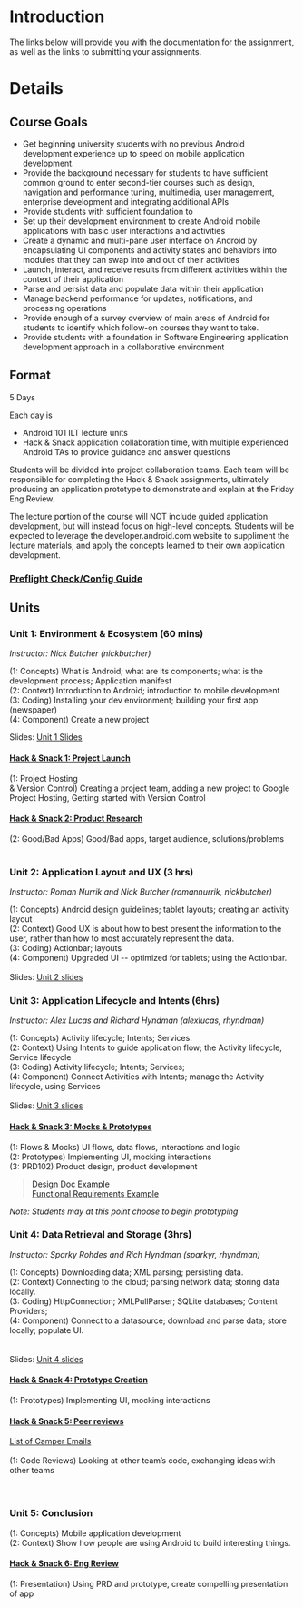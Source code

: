 # Introduction #

The links below will provide you with the documentation for the assignment, as well as the links to submitting your assignments.


# Details #

## Course Goals ##
  * Get beginning university students with no previous Android development experience up to speed on mobile application development.
  * Provide the background necessary for students to have sufficient common ground to enter second-tier courses such as design, navigation and performance tuning, multimedia, user management, enterprise development and integrating additional APIs
  * Provide students with sufficient foundation to
  * Set up their development environment to create Android mobile applications with basic user interactions and activities
  * Create a dynamic and multi-pane user interface on Android by encapsulating UI components and activity states and behaviors into modules that they can swap into and out of their activities
  * Launch, interact, and receive results from different activities within the context of their application
  * Parse and persist data and populate data within their application
  * Manage backend performance for updates, notifications, and processing operations
  * Provide enough of a survey overview of main areas of Android for students to identify which follow-on courses they want to take.
  * Provide students with a foundation in Software Engineering application development approach in a collaborative environment

## Format ##
5 Days

Each day is
  * Android 101 ILT lecture units
  * Hack & Snack application collaboration time, with multiple experienced Android TAs to provide guidance and answer questions

Students will be divided into project collaboration teams. Each team will be responsible for completing the Hack & Snack assignments, ultimately producing an application prototype to demonstrate and explain at the Friday Eng Review.

The lecture portion of the course will NOT include guided application development, but will instead focus on high-level concepts. Students will be expected to leverage the developer.android.com website to suppliment the lecture materials, and apply the concepts learned to their own application development.

### [Preflight Check/Config Guide](https://docs.google.com/document/d/1qFppz7h5zx8bEkfT5ExiH_gvl_g-FNlE50OFKiZ79Xg/edit) ###


## Units ##

### Unit 1: Environment & Ecosystem (60 mins) ###
_Instructor: Nick Butcher (nickbutcher)_

(1: Concepts)	What is Android; what are its components; what is the development process; Application manifest <br>
(2: Context)	Introduction to Android; introduction to mobile development <br>
(3: Coding)	Installing your dev environment; building your first app (newspaper)<br>
(4: Component)		Create a new project <br>

Slides: <a href='http://main-egac-2012.googlecode.com/git/preso/android_camp_unit_1_environment.pdf'>Unit 1 Slides</a><br>

<h4><a href='https://docs.google.com/document/d/1CQqZaI-EcHfqVGl8-Cjw5-eL8iam_w_1G8edNUvJRP4/edit#'>Hack &amp; Snack 1: Project Launch</a></h4>
(1: Project Hosting <br>
& Version Control) 	Creating a project team, adding a new project to Google Project Hosting, Getting started with Version Control<br>

<h4><a href='https://docs.google.com/document/d/1CQqZaI-EcHfqVGl8-Cjw5-eL8iam_w_1G8edNUvJRP4/edit#'>Hack &amp; Snack 2: Product Research</a></h4>
(2: Good/Bad Apps)	Good/Bad apps, target audience, solutions/problems<br>
<br>
<h3>Unit 2: Application Layout and UX (3 hrs)</h3>
<i>Instructor: Roman Nurrik and Nick Butcher (romannurrik, nickbutcher)</i>

(1: Concepts)	Android design guidelines; tablet layouts; creating an activity layout<br>
(2: Context)	Good UX is about how to best present the information to the user, rather than how to most accurately represent the data.<br>
(3: Coding)	Actionbar; layouts<br>
(4: Component)	Upgraded UI -- optimized for tablets; using the Actionbar.<br>
<br>
Slides: <a href='http://main-egac-2012.googlecode.com/git/preso/Android_Camp_2012_UX.pdf'>Unit 2 slides</a>

<h3>Unit 3: Application Lifecycle and Intents (6hrs)</h3>
<i>Instructor: Alex Lucas and Richard Hyndman (alexlucas, rhyndman)</i><br>

(1: Concepts)	Activity lifecycle; Intents; Services.<br>
(2: Context)	Using Intents to guide application flow; the Activity lifecycle, Service lifecycle<br>
(3: Coding)	Activity lifecycle; Intents; Services; <br>
(4: Component)	Connect Activities with Intents; manage the Activity lifecycle, using Services<br>
<br>
Slides: <a href='http://main-egac-2012.googlecode.com/git/preso/AndroidCamp-Unit3-Activities-Intents-Services.pdf'>Unit 3 slides</a>


<h4><a href='https://docs.google.com/document/d/1wkUfcwjGnaxgdLXopezIeLvllPyin5wtqSaaa5jwCP8/edit#'>Hack &amp; Snack 3: Mocks &amp; Prototypes</a></h4>
(1: Flows & Mocks)	UI flows, data flows, interactions and logic<br>
(2: Prototypes)	Implementing UI, mocking interactions<br>
(3: PRD102)	Product design, product development<br>
<blockquote><a href='http://www.google.com/url?q=http%3A%2F%2Fblog.joelapenna.com%2F2009%2F06%2Fdumpcatcher-design-doc&sa=D&sntz=1&usg=AFQjCNHG9rv-WXUIBaA_AhZy4a-g1Xx67Q'>Design Doc Example</a><br>
<a href='https://sites.google.com/site/reesenewsteam/journal/requirements'>Functional Requirements Example</a></blockquote>

<i>Note: Students may at this point choose to begin prototyping</i>


<h3>Unit 4: Data Retrieval and Storage (3hrs)</h3>
<i>Instructor: Sparky Rohdes and Rich Hyndman (sparkyr, rhyndman)</i>

(1: Concepts)	Downloading data; XML parsing; persisting data.<br>
(2: Context)	Connecting to the cloud; parsing network data; storing data locally.<br>
(3: Coding)	HttpConnection; XMLPullParser; SQLite databases; Content Providers;<br>
(4: Component)	Connect to a datasource; download and parse data; store locally; populate UI.<br>
<br>
<br>
Slides: <a href='http://main-egac-2012.googlecode.com/git/preso/2012-acamp-emea-Data-Retrieval-and-Storage.pdf'>Unit 4 slides</a>

<h4><a href='https://docs.google.com/document/d/1Y5VrIoIKXk5gehk_hH1Mxtnp7mjLgsATNeDCPkFS0Vk/edit'>Hack &amp; Snack 4: Prototype Creation</a></h4>
(1: Prototypes)	Implementing UI, mocking interactions<br>


<h4><a href='https://docs.google.com/document/d/1vQcZCHHk1RbT02LcytmIcnIQXIBDKgcZ7J0DgBBISjc/edit'>Hack &amp; Snack 5: Peer reviews</a></h4>

<a href='https://docs.google.com/spreadsheet/ccc?key=0AtA_DimYaEeSdER6T09DMVNwN0xyZzN1d0ZuRVBQR2c'>List of Camper Emails</a>
<br><br>
(1: Code Reviews)	Looking at other team’s code, exchanging ideas with other teams<br>
<br>
<br>
<h3>Unit 5: Conclusion</h3>
(1: Concepts)	Mobile application development<br>
(2: Context)	Show how people are using Android to build interesting things.<br>

<h4><a href='https://docs.google.com/document/d/??/edit'>Hack &amp; Snack 6: Eng Review</a></h4>

(1: Presentation)	Using PRD and prototype, create compelling presentation of app